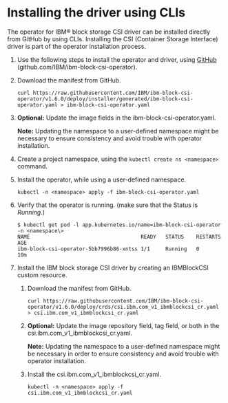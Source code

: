 # Installing the driver using CLIs

The operator for IBM® block storage CSI driver can be installed directly from GitHub by using CLIs. Installing the CSI \(Container Storage Interface\) driver is part of the operator installation process.

1.  Use the following steps to install the operator and driver, using [GitHub](https://github.com/IBM/ibm-block-csi-operator) (github.com/IBM/ibm-block-csi-operator\).
2.  Download the manifest from GitHub.

    ```
    curl https://raw.githubusercontent.com/IBM/ibm-block-csi-operator/v1.6.0/deploy/installer/generated/ibm-block-csi-operator.yaml > ibm-block-csi-operator.yaml
    ```

3.  **Optional:** Update the image fields in the ibm-block-csi-operator.yaml.

    **Note:** Updating the namespace to a user-defined namespace might be necessary to ensure consistency and avoid trouble with operator installation.

4.  Create a project namespace, using the `kubectl create ns <namespace>` command.

5.  Install the operator, while using a user-defined namespace.

    ```
    kubectl -n <namespace> apply -f ibm-block-csi-operator.yaml
    ```

6.  Verify that the operator is running. \(make sure that the Status is _Running_.\)

    ```screen
    $ kubectl get pod -l app.kubernetes.io/name=ibm-block-csi-operator -n <namespace\>
    NAME                                    READY   STATUS    RESTARTS   AGE
    ibm-block-csi-operator-5bb7996b86-xntss 1/1     Running   0          10m
    ```

7.  Install the IBM block storage CSI driver by creating an IBMBlockCSI custom resource.

    1.  Download the manifest from GitHub.

        ```
        curl https://raw.githubusercontent.com/IBM/ibm-block-csi-operator/v1.6.0/deploy/crds/csi.ibm.com_v1_ibmblockcsi_cr.yaml > csi.ibm.com_v1_ibmblockcsi_cr.yaml
        ```

    2.  **Optional:** Update the image repository field, tag field, or both in the csi.ibm.com\_v1\_ibmblockcsi\_cr.yaml.

        **Note:** Updating the namespace to a user-defined namespace might be necessary in order to ensure consistency and avoid trouble with operator installation.

    3.  Install the csi.ibm.com\_v1\_ibmblockcsi\_cr.yaml.

        ```
        kubectl -n <namespace> apply -f csi.ibm.com_v1_ibmblockcsi_cr.yaml
        ```



